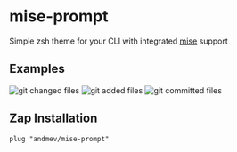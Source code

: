 # mise-prompt

Simple zsh theme for your CLI with integrated [mise](https://github.com/jdx/mise) support

## Examples

![git changed files](https://github.com/user-attachments/assets/1ee4de23-4515-4770-b648-269cce657fda "Changed files")
![git added files](https://github.com/user-attachments/assets/61b350f9-3a80-4672-bd46-9d04b6504674 "Added files")
![git committed files](https://github.com/user-attachments/assets/7143b678-4a58-4f0f-8fcb-97b1d1c46845 "Committed files")

## Zap Installation

```
plug "andmev/mise-prompt"
```
